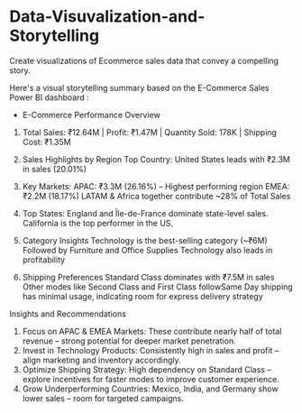 # Data-Visuvalization-and-Storytelling
Create visualizations of Ecommerce sales data that convey a compelling story.

Here's a visual storytelling summary based on the E-Commerce Sales Power BI dashboard :

- E-Commerce Performance Overview

1) Total Sales: ₹12.64M | Profit: ₹1.47M | Quantity Sold: 178K | Shipping Cost: ₹1.35M

2) Sales Highlights by Region
   Top Country: United States leads with ₹2.3M in sales (20.01%)

3) Key Markets:
   APAC: ₹3.3M (26.16%) – Highest performing region
   EMEA: ₹2.2M (18.17%)
   LATAM & Africa together contribute ~28% of Total Sales
   
5) Top States:
   England and Île-de-France dominate state-level sales.
   California is the top performer in the US.
   
7) Category Insights
   Technology is the best-selling category (~₹6M)
   Followed by Furniture and Office Supplies
   Technology also leads in profitability
   
8) Shipping Preferences
   Standard Class dominates with ₹7.5M in sales
   Other modes like Second Class and First Class followSame Day shipping has minimal usage, indicating room for express delivery strategy

Insights and Recommendations

1. Focus on APAC & EMEA Markets: These contribute nearly half of total revenue – strong potential for deeper market penetration.
2. Invest in Technology Products: Consistently high in sales and profit – align marketing and inventory accordingly.
3. Optimize Shipping Strategy: High dependency on Standard Class – explore incentives for faster modes to improve customer experience.
4. Grow Underperforming Countries: Mexico, India, and Germany show lower sales – room for targeted campaigns.


